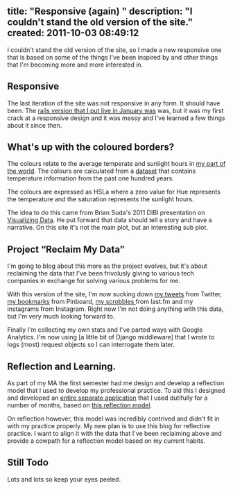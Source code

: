 title: "Responsive (again) "
description: "I couldn't stand the old version of the site."
created: 2011-10-03 08:49:12
---

I couldn't stand the old version of the site, so I made a new responsive one that is based on some of the things I've been inspired by and other things that I'm becoming more and more interested in.


## Responsive

The last iteration of the site was not responsive in any form. It should have been. The [rails version that I put live in January was][0] was, but it was my first crack at a responsive design and it was messy and I've learned a few things about it since then. 


## What's up with the coloured borders?

The colours relate to the average temperate and sunlight hours in [my part of the world][1]. The colours are calculated from a [dataset][2] that contains temperature information from the past one hundred years.

The colours are expressed as HSLa where a zero value for Hue represents the temperature and the saturation represents the sunlight hours. 

The idea to do this came from Brian Suda's 2011 DIBI presentation on [Visualizing Data][3]. He put forward that data should tell a story and have a narrative.  On this site it's not the main plot, but an interesting sub plot.

## Project &ldquo;Reclaim My Data&rdquo;

I'm going to blog about this more as the project evolves, but it's about reclaiming the data that I've been frivolusly giving to various tech companies in exchange for solving various problems for me.  

With this version of the site, I'm now sucking down [my tweets][6] from Twitter, [my bookmarks][7] from Pinboard, [my scrobbles ][8] from last.fm and my instagrams from Instagram. Right now I'm not doing anything with this data, but I'm very much looking forward to.

Finally I'm collecting my own stats and I've parted ways with Google Analytics. I'm now using [a little bit of Django middleware] that I wrote to logs (most) request objects so I can interrogate them later.

## Reflection and Learning.

As part of my MA the first semester had me design and develop a reflection model that I used to develop my professional practice. To aid this I designed and developed an [entire separate application][4] that I used dutifully for  a number of months, based on [this reflection model][5].  

On reflection however, this model was incredibly contrived and didn't fit in with my practice properly. My new plan is to use this blog for reflective practice. I want to align it with the data that I've been reclaiming above and provide a cowpath for a reflection model based on my current habits.

## Still Todo

Lots and lots so keep your eyes peeled.


[0]: http://jamiecurle.com/posts/the-switch-has-been-made/
[1]: http://maps.google.co.uk/maps?q=blyth+northumberland+england&ll=55.116085,-1.516113&spn=13.149213,24.147949&oe=utf-8&hnear=Blyth,+United+Kingdom&gl=uk&t=m&z=6&vpsrc=6
[2]: http://www.metoffice.gov.uk/climate/uk/stationdata/durhamdata.txt
[3]: http://lanyrd.com/2011/dibi/sfrmb/
[4]: http://reflection.jamiecurle.com
[5]: http://d.pr/Oq1Q
[6]: http://twitter.com/jamiecurle
[7]: http://pinboard.in/u:jamiecurle
[8]: http://www.last.fm/user/jamiecURLe
[9]: https://github.com/jamiecurle/jamiecurle/tree/master/apps/stats